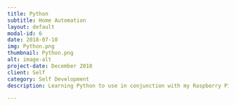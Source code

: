 ```yaml
---
title: Python
subtitle: Home Automation
layout: default
modal-id: 6
date: 2018-07-10
img: Python.png
thumbnail: Python.png
alt: image-alt
project-date: December 2018
client: Self
category: Self Development
description: Learning Python to use in conjunction with my Raspberry Pi 3 model B. After setting up some basic stuff like a Network Ad Blocker, Kodi Home Theater Software and Parsec, I'm currently planning to connect some LEDs to the Pi and use Python to program them to act as an ambilight for the TV.

---
```

